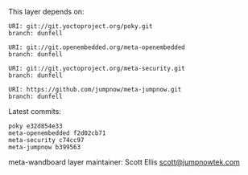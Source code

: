 This layer depends on:

    URI: git://git.yoctoproject.org/poky.git
    branch: dunfell

    URI: git://git.openembedded.org/meta-openembedded
    branch: dunfell

    URI: git://git.yoctoproject.org/meta-security.git
    branch: dunfell

    URI: https://github.com/jumpnow/meta-jumpnow.git
    branch: dunfell

Latest commits:

    poky e32d854e33
    meta-openembedded f2d02cb71
    meta-security c74cc97
    meta-jumpnow b399563

meta-wandboard layer maintainer: Scott Ellis <scott@jumpnowtek.com>
